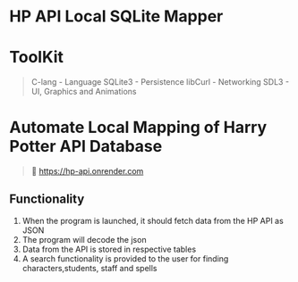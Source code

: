 # HP API Local SQLite Mapper

# ToolKit
 > C-lang   - Language
 > SQLite3  - Persistence
 > libCurl  - Networking
 > SDL3     - UI, Graphics and Animations

# Automate Local Mapping of Harry Potter API Database

> 🔗 https://hp-api.onrender.com

## Functionality
1. When the program is launched, it should fetch data from the HP API as JSON
2. The program will decode the json 
3. Data from the API is stored in respective tables
4. A search functionality is provided to the user for finding characters,students, staff and spells


